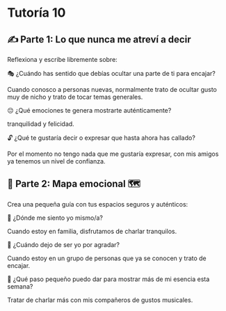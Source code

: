 # Tutoría 10

## ✍️ Parte 1: Lo que nunca me atreví a decir

Reflexiona y escribe libremente sobre:

🎭 ¿Cuándo has sentido que debías ocultar una parte de ti para encajar?

Cuando conosco a personas nuevas, normalmente trato de ocultar gusto muy de nicho y trato de tocar temas generales.

😔 ¿Qué emociones te genera mostrarte auténticamente?

tranquilidad y felicidad.

🔓 ¿Qué te gustaría decir o expresar que hasta ahora has callado?

Por el momento no tengo nada que me gustaría expresar, con mis amigos ya tenemos un nivel de confianza.

## 🌈 Parte 2: Mapa emocional 🗺️

Crea una pequeña guía con tus espacios seguros y auténticos:

🧩 ¿Dónde me siento yo mismo/a?

Cuando estoy en familia, disfrutamos de charlar tranquilos.

💭 ¿Cuándo dejo de ser yo por agradar?

Cuando estoy en un grupo de personas que ya se conocen y trato de encajar.

🌟 ¿Qué paso pequeño puedo dar para mostrar más de mi esencia esta semana?

Tratar de charlar más con mis compañeros de gustos musicales.
